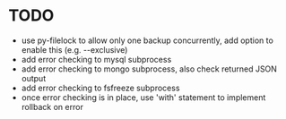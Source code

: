 TODO
====
- use py-filelock to allow only one backup concurrently, add option to enable this (e.g. --exclusive)
- add error checking to mysql subprocess
- add error checking to mongo subprocess, also check returned JSON output
- add error checking to fsfreeze subprocess
- once error checking is in place, use 'with' statement to implement rollback on error
